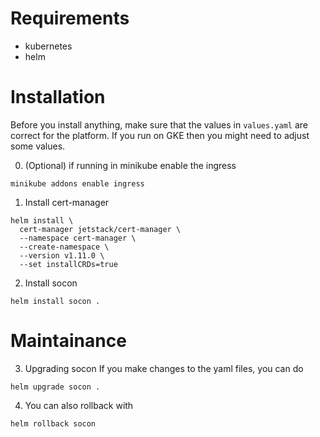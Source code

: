 # Requirements
- kubernetes
- helm

# Installation
Before you install anything, make sure that the values in `values.yaml` are correct for the platform. If you run on GKE then you might need to adjust some values.

0. (Optional) if running in minikube enable the ingress
```
minikube addons enable ingress
```

1. Install cert-manager
```
helm install \
  cert-manager jetstack/cert-manager \
  --namespace cert-manager \
  --create-namespace \
  --version v1.11.0 \
  --set installCRDs=true
```

2. Install socon
```
helm install socon .
```

# Maintainance
3. Upgrading socon
If you make changes to the yaml files, you can do
```
helm upgrade socon .
```

4. You can also rollback with
```
helm rollback socon
```
